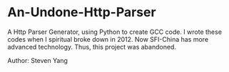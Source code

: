 An-Undone-Http-Parser
=====================

A Http Parser Generator, using Python to create GCC code. I wrote these codes when I spiritual broke down in 2012. Now SFI-China has more advanced technology. Thus, this project was abandoned.

Author: Steven Yang
